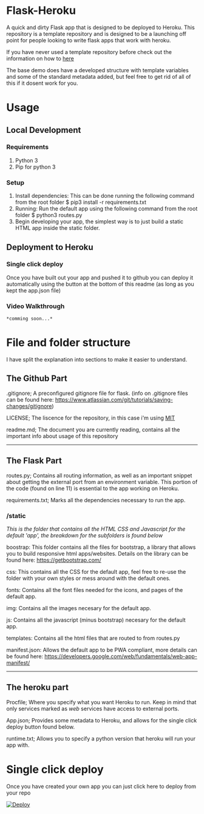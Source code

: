 # Flask-Heroku
A quick and dirty Flask app that is designed to be deployed to Heroku. This repository is a template repository and is designed to be a launching off point for people looking to write flask apps that work with heroku.

If you have never used a template repository before check out the information on how to [here](https://help.github.com/en/articles/creating-a-repository-from-a-template)

The base demo does have a developed structure with template variables and some of the standard metadata added, but feel free to get rid of all of this if it dosent work for you.

# Usage

## Local Development
### Requirements
1. Python 3
2. Pip for python 3

### Setup
1. Install dependencies: This can be done running the following command from the root folder $ pip3 install -r requirements.txt 
2. Running: Run the default app using the following command from the root folder $ python3 routes.py
3. Begin developing your app, the simplest way is to just build a static HTML app inside the static folder.

## Deployment to Heroku
### Single click deploy
Once you have built out your app and pushed it to github you can deploy it automatically using the button at the bottom of this readme (as long as you kept the app.json file)

### Video Walkthrough
    *comming soon...*
    
# File and folder structure
I have split the explanation into sections to make it easier to understand.

## The Github Part
.gitignore; A preconfigured gitignore file for flask. (info on .gitignore files can be found here: https://www.atlassian.com/git/tutorials/saving-changes/gitignore)

LICENSE; The liscence for the repository, in this case i'm using [MIT](https://choosealicense.com/licenses/mit/)

readme.md; The document you are currently reading, contains all the important info about usage of this repository

---
## The Flask Part
routes.py; Contains all routing information, as well as an important snippet about getting the external port from an environment variable. This portion of the code (found on line 11) is essential to the app working on Heroku.

requirements.txt; Marks all the dependencies necessary to run the app.

### /static
*This is the folder that contains all the HTML CSS and Javascript for the default 'app', the breakdown for the subfolders is found below*

boostrap: This folder contains all the files for bootstrap, a library that allows you to build responsive html apps/websites. Details on the library can be found here: https://getbootstrap.com/

css: This contains all the CSS for the default app, feel free to re-use the folder with your own styles or mess around with the default ones.

fonts: Contains all the font files needed for the icons, and pages of the default app.

img: Contains all the images necesary for the default app.

js: Contains all the javascript (minus bootstrap) necesary for the default app.

templates: Contains all the html files that are routed to from routes.py

manifest.json: Allows the default app to be PWA compliant, more details can be found here: https://developers.google.com/web/fundamentals/web-app-manifest/

---
## The heroku part
Procfile; Where you specify what you want Heroku to run. Keep in mind that only services marked as *web* services have access to external ports.

App.json; Provides some metadata to Heroku, and allows for the single click deploy button found below.

runtime.txt; Allows you to specify a python version that heroku will run your app with.


# Single click deploy
Once you have created your own app you can just click here to deploy from your repo

[![Deploy](https://www.herokucdn.com/deploy/button.svg)](https://heroku.com/deploy)
